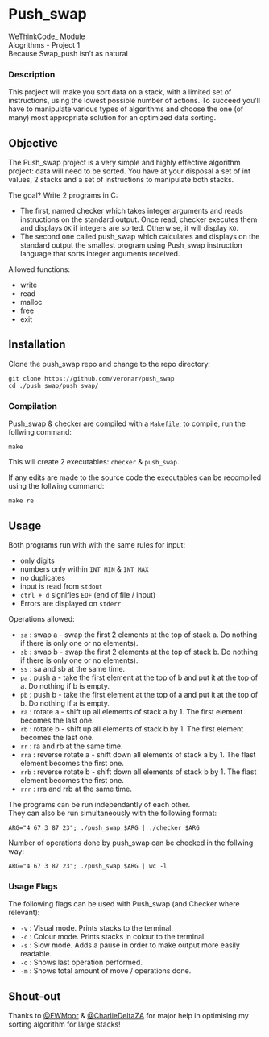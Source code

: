 # **Push_swap**

WeThinkCode_ Module  
Alogrithms - Project 1  
Because Swap_push isn’t as natural

### **Description**
This project will make you sort data on a stack, with a limited set of instructions, using the lowest possible number of actions. To succeed you’ll have to manipulate various types of algorithms and choose the one (of many) most appropriate solution for an optimized data sorting.
  
## **Objective**
The Push_swap project is a very simple and highly effective algorithm project: data will need to be sorted. You have at your disposal a set of int values, 2 stacks and a set of instructions to manipulate both stacks.  
  
The goal? Write 2 programs in C:  
- The first, named checker which takes integer arguments and reads instructions on
the standard output. Once read, checker executes them and displays `OK` if integers
are sorted. Otherwise, it will display `KO`.
- The second one called push_swap which calculates and displays on the standard
output the smallest program using Push_swap instruction language that sorts integer
arguments received.  

Allowed functions:
- write
- read
- malloc
- free
- exit

## Installation

Clone the push_swap repo and change to the repo directory:

```
git clone https://github.com/veronar/push_swap
cd ./push_swap/push_swap/
```

### Compilation

Push_swap & checker are compiled with a `Makefile`; to compile, run the follwing command:

```
make
```

This will create 2 executables: `checker` & `push_swap`.  

If any edits are made to the source code the executables can be recompiled using the follwing command:

```
make re
```

## Usage

Both programs run with with the same rules for input:
- only digits
- numbers only within `INT MIN` & `INT MAX`
- no duplicates
- input is read from `stdout`
- `ctrl + d` signifies `EOF` (end of file / input)
- Errors are displayed on `stderr`
  
Operations allowed:
- `sa` : swap a - swap the first 2 elements at the top of stack a. Do nothing if there is only one or no elements).
- `sb` : swap b - swap the first 2 elements at the top of stack b. Do nothing if there is only one or no elements).
- `ss` : sa and sb at the same time.
- `pa` : push a - take the first element at the top of b and put it at the top of a. Do nothing if b is empty.
- `pb` : push b - take the first element at the top of a and put it at the top of b. Do nothing if a is empty.
- `ra` : rotate a - shift up all elements of stack a by 1. The first element becomes
the last one.
- `rb` : rotate b - shift up all elements of stack b by 1. The first element becomes
the last one.
- `rr` : ra and rb at the same time.
- `rra` : reverse rotate a - shift down all elements of stack a by 1. The flast element becomes the first one.
- `rrb` : reverse rotate b - shift down all elements of stack b by 1. The flast element becomes the first one.
- `rrr` : rra and rrb at the same time.
  
The programs can be run independantly of each other.  
They can also be run simultaneously with the following format:
```
ARG="4 67 3 87 23"; ./push_swap $ARG | ./checker $ARG
```

Number of operations done by push_swap can be checked in the follwing way:
```
ARG="4 67 3 87 23"; ./push_swap $ARG | wc -l
```

### Usage Flags

The following flags can be used with Push_swap (and Checker where relevant):
- `-v` : Visual mode. Prints stacks to the terminal.
- `-c` : Colour mode. Prints stacks in colour to the terminal.
- `-s` : Slow mode. Adds a pause in order to make output more easily readable.
- `-o` : Shows last operation performed.
- `-m` : Shows total amount of move / operations done.

## Shout-out
Thanks to [@FWMoor](https://github.com/FWMoor) & [@CharlieDeltaZA](https://github.com/CharlieDeltaZA) for major help in optimising my sorting algorithm for large stacks!
